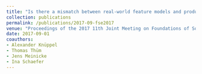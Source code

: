 ```yaml
---
title: "Is there a mismatch between real-world feature models and product-line research?"
collection: publications
permalink: /publications/2017-09-fse2017
venue: "Proceedings of the 2017 11th Joint Meeting on Foundations of Software Engineering, ESEC/FSE 2017, Paderborn, Germany, September 4-8, 2017"
date: 2017-09-01
coauthors:
- Alexander Knüppel
- Thomas Thüm
- Jens Meinicke
- Ina Schaefer
---
```

